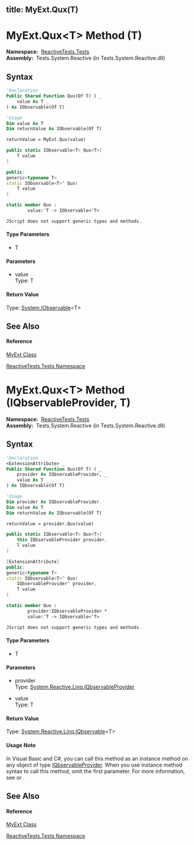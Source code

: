title: MyExt.Qux<T>(T)
---
# MyExt.Qux\<T\> Method (T)

**Namespace:**  [ReactiveTests.Tests](ReactiveTests.Tests/ReactiveTests.Tests)  
**Assembly:**  Tests.System.Reactive (in Tests.System.Reactive.dll)

## Syntax

```vb
'Declaration
Public Shared Function Qux(Of T) ( _
    value As T _
) As IObservable(Of T)
```

```vb
'Usage
Dim value As T
Dim returnValue As IObservable(Of T)

returnValue = MyExt.Qux(value)
```

```csharp
public static IObservable<T> Qux<T>(
    T value
)
```

```c++
public:
generic<typename T>
static IObservable<T>^ Qux(
    T value
)
```

```fsharp
static member Qux : 
        value:'T -> IObservable<'T> 
```

```jscript
JScript does not support generic types and methods.
```

#### Type Parameters

- T

#### Parameters

- value  
  Type: T

#### Return Value

Type: [System.IObservable](https://msdn.microsoft.com/en-us/library/Dd990377)\<T\>

## See Also

#### Reference

[MyExt Class](MyExt/MyExt)

[ReactiveTests.Tests Namespace](ReactiveTests.Tests/ReactiveTests.Tests)

# MyExt.Qux\<T\> Method (IQbservableProvider, T)

**Namespace:**  [ReactiveTests.Tests](ReactiveTests.Tests/ReactiveTests.Tests)  
**Assembly:**  Tests.System.Reactive (in Tests.System.Reactive.dll)

## Syntax

```vb
'Declaration
<ExtensionAttribute> _
Public Shared Function Qux(Of T) ( _
    provider As IQbservableProvider, _
    value As T _
) As IQbservable(Of T)
```

```vb
'Usage
Dim provider As IQbservableProvider
Dim value As T
Dim returnValue As IQbservable(Of T)

returnValue = provider.Qux(value)
```

```csharp
public static IQbservable<T> Qux<T>(
    this IQbservableProvider provider,
    T value
)
```

```c++
[ExtensionAttribute]
public:
generic<typename T>
static IQbservable<T>^ Qux(
    IQbservableProvider^ provider, 
    T value
)
```

```fsharp
static member Qux : 
        provider:IQbservableProvider * 
        value:'T -> IQbservable<'T> 
```

```jscript
JScript does not support generic types and methods.
```

#### Type Parameters

- T

#### Parameters

- provider  
  Type: [System.Reactive.Linq.IQbservableProvider](IQbservableProvider/IQbservableProvider)

- value  
  Type: T

#### Return Value

Type: [System.Reactive.Linq.IQbservable](IQbservable/IQbservable(TSource))\<T\>

#### Usage Note

In Visual Basic and C\#, you can call this method as an instance method on any object of type [IQbservableProvider](IQbservableProvider/IQbservableProvider). When you use instance method syntax to call this method, omit the first parameter. For more information, see [](https://msdn.microsoft.com/en-us/library/Bb384936) or [](https://msdn.microsoft.com/en-us/library/Bb383977).

## See Also

#### Reference

[MyExt Class](MyExt/MyExt)

[ReactiveTests.Tests Namespace](ReactiveTests.Tests/ReactiveTests.Tests)
